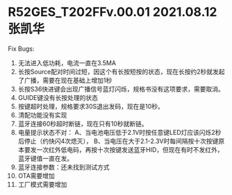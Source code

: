 # R52GES_T202FFv.00.01    2021.08.12  张凯华

Fix Bugs:
1. 无法进入低功耗，电流一直在3.5MA
2. 长按Source配对时间过短，因这个有长按短按的状态，现在长按约2秒就发起了广播，需要在现在基础上增加1秒
3. 长按S36快进键会出现广播信号蓝灯闪烁，规格书没有这项要求，需要取消。
4. GUIDE键没有长按处理的状态
5. 按键超时处理，规格要求30S退出发码，现在是10秒。
6. 清配功能没有实现
7. 蓝牙连接60秒超时断链，现在只有10秒就断链。
8. 电量提示状态不对：
   A、当电池电压低于2.1V时按任意键LED灯应该闪烁2秒后停止（约快闪4次熄灭），
   B、当电压在大于2.1-2.3V时每间隔按十次按键原本要发一次红外低电码，再按十次按键发送蓝牙HID，但现在有时不发红外，蓝牙键值一直在发。
9. 蓝牙连接参数：还未找到测试方式
10. OTA需要增加
11. 工厂模式需要增加